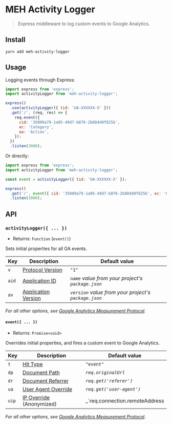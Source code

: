 # MEH Activity Logger

> Express middleware to log custom events to Google Analytics.

## Install

```shell
yarn add meh-activity-logger
```

## Usage

Logging events through Express:

```js
import express from 'express';
import activityLogger from 'meh-activity-logger';

express()
  .use(activityLogger({ tid: 'UA-XXXXXX-X' }))
  .get('/', (req, res) => {
    req.event({
      cid: '35009a79-1a05-49d7-b876-2b884d0f825b',
      ec: 'Category',
      ea: 'Action',
    });
  })
  .listen(3000);
```

Or directly:

```js
import express from 'express';
import activityLogger from 'meh-activity-logger';

const event = activityLogger({ tid: 'UA-XXXXXX-X' });

express()
  .get('/', event({ cid: '35009a79-1a05-49d7-b876-2b884d0f825b', ec: 'Category', ea: 'Action' }))
  .listen(3000);
```

## API

### `activityLogger({ ... })`

- Returns: `Function` (`event()`)

Sets initial properties for all GA events.

| Key   | Description                                                                                                   | Default value                                        |
| ----- | ------------------------------------------------------------------------------------------------------------- | ---------------------------------------------------- |
| `v`   | [Protocol Version](https://developers.google.com/analytics/devguides/collection/protocol/v1/parameters#v)     | `"1"`                                                |
| `aid` | [Application ID](https://developers.google.com/analytics/devguides/collection/protocol/v1/parameters#aid)     | _`name` value from your project's `package.json`_    |
| `av`  | [Application Version](https://developers.google.com/analytics/devguides/collection/protocol/v1/parameters#av) | _`version` value from your project's `package.json`_ |

_For all other options, see [Google Analytics Measurement Protocol](https://developers.google.com/analytics/devguides/collection/protocol/v1/reference)._

#### `event({ ... })`

- Returns: `Promise<void>`

Overrides initial properties, and fires a custom event to Google Analytics.

| Key   | Description                                                                                                         | Default value                                                                                               |
| ----- | ------------------------------------------------------------------------------------------------------------------- | ----------------------------------------------------------------------------------------------------------- |
| `t`   | [Hit Type](https://developers.google.com/analytics/devguides/collection/protocol/v1/parameters#t)                   | `"event"`                                                                                                   |
| `dp`  | [Document Path](https://developers.google.com/analytics/devguides/collection/protocol/v1/parameters#dp)             | _`req.originalUrl`_                                                                                         |
| `dr`  | [Document Referrer](https://developers.google.com/analytics/devguides/collection/protocol/v1/parameters#dr)         | _`req.get('referer')`_                                                                                      |
| `ua`  | [User Agent Override](https://developers.google.com/analytics/devguides/collection/protocol/v1/parameters#ua)       | _`req.get('user-agent')`_                                                                                   |
| `uip` | [IP Override](https://developers.google.com/analytics/devguides/collection/protocol/v1/parameters#uip) (Anonymized) | _`req.connection.remoteAddress || req.socket.remoteAddress || req.get['x-forwarded-for'].split(',').pop()`_ |

_For all other options, see [Google Analytics Measurement Protocol](https://developers.google.com/analytics/devguides/collection/protocol/v1/reference)._
